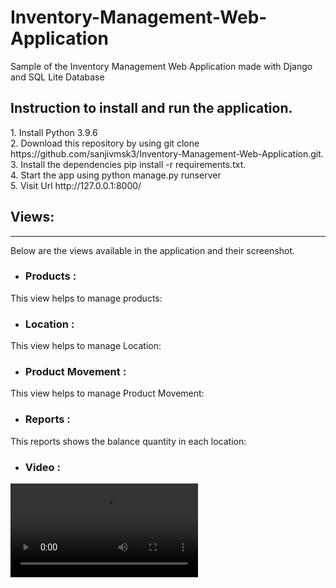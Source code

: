 # Inventory-Management-Web-Application
Sample of the Inventory Management Web Application made with Django and SQL Lite Database

<h2>Instruction to install and run the application.</h2>
  1. Install Python 3.9.6
  <br>
  2. Download this repository by using git clone https://github.com/sanjivmsk3/Inventory-Management-Web-Application.git.
  <br>
  3. Install the dependencies pip install -r requirements.txt.
  <br>
  4. Start the app using python manage.py runserver
  <br>
  5. Visit Url http://127.0.0.1:8000/
  
<h2>Views: </h2>
<hr>
Below are the views available in the application and their screenshot.

<ul>
<li><h3>Products :</h3></li>
</ul>
    This view helps to manage products:
    <img src="https://user-images.githubusercontent.com/66983641/134774555-3f342c4c-a48a-444e-819e-9699c10eb644.png" alt="">
    <img src="https://user-images.githubusercontent.com/66983641/134774563-f6df7298-f8e3-4c10-8079-9ba6aa0d6f95.png" alt="">
    <img src="https://user-images.githubusercontent.com/66983641/134774570-a3dd42d2-3484-4e68-85c3-eaf180971dac.png" alt="">



<ul>
<li><h3>Location :</h3></li>
</ul>
    This view helps to manage Location:
    <img src="https://user-images.githubusercontent.com/66983641/134774576-2a71e12f-dd4f-4171-816e-2e1c50aea2e2.png" alt="">
    <img src="https://user-images.githubusercontent.com/66983641/134774580-12350e98-f6b3-4002-a629-a9ae3d800d4e.png" alt="">
    <img src="https://user-images.githubusercontent.com/66983641/134774582-bb9a1fd7-5ef8-4939-97b1-b82f79d5d582.png" alt="">

<ul>
<li><h3>Product Movement :</h3></li>
</ul>
    This view helps to manage Product Movement:
    <img src="https://user-images.githubusercontent.com/66983641/134774589-7ebd415a-34f6-4462-b81e-984d762a88ac.png" alt="">
    <img src="https://user-images.githubusercontent.com/66983641/134774624-0a3d58eb-752c-4165-8d98-04a0d5ab4330.png" alt="">
    <img src="https://user-images.githubusercontent.com/66983641/134774614-fe05be9a-73b9-4edf-8a65-332bc9ab9306.png" alt="">

<ul>
<li><h3>Reports :</h3></li>
</ul>
    This reports shows the balance quantity in each location:
    <img src="https://user-images.githubusercontent.com/66983641/134774632-5780ff9b-4993-45d6-bb17-1ad117048786.png" alt="">
    <img src="https://user-images.githubusercontent.com/66983641/134774635-1c459f9f-fbeb-43a2-b217-eae07ce42c6f.png" alt="">

<ul>
<li><h3>Video :</h3></li>
</ul>
<video src="https://user-images.githubusercontent.com/66983641/134776092-53c20f39-0f1a-4b51-9b82-4c0c7987a9f3.mp4" autoplay loop></video>